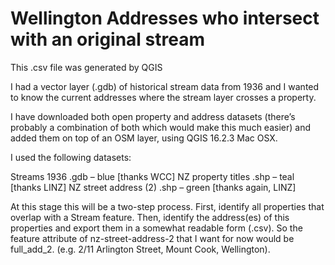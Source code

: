 # Wellington Addresses who intersect with an original stream

This .csv file was generated by QGIS


I had a vector layer (.gdb) of historical stream data from 1936 and I wanted to know the current addresses where the stream layer crosses a property.

I have downloaded both open property and address datasets (there’s probably a combination of both which would make this much easier) and added them on top of an OSM layer, using QGIS 16.2.3 Mac OSX. 

I used the following datasets:

Streams 1936 .gdb  – blue [thanks WCC]
NZ property titles .shp – teal [thanks LINZ]
NZ street address (2) .shp – green  [thanks again, LINZ]

At this stage this will be a two-step process.
First, identify all properties that overlap with a Stream feature.
Then, identify the address(es) of this properties and export them in a somewhat readable form (.csv). So the feature attribute of nz-street-address-2 that I want for now would be full_add_2. (e.g. 2/11 Arlington Street, Mount Cook, Wellington).
